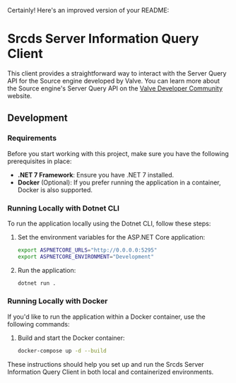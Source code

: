 Certainly! Here's an improved version of your README:

# Srcds Server Information Query Client

This client provides a straightforward way to interact with the Server Query API for the Source engine developed by Valve. You can learn more about the Source engine's Server Query API on the [Valve Developer Community](https://developer.valvesoftware.com/wiki/Server_queries) website.

## Development

### Requirements

Before you start working with this project, make sure you have the following prerequisites in place:

- **.NET 7 Framework**: Ensure you have .NET 7 installed.
- **Docker** (Optional): If you prefer running the application in a container, Docker is also supported.

### Running Locally with Dotnet CLI

To run the application locally using the Dotnet CLI, follow these steps:

1. Set the environment variables for the ASP.NET Core application:

   ```sh
   export ASPNETCORE_URLS="http://0.0.0.0:5295"
   export ASPNETCORE_ENVIRONMENT="Development"
   ```

2. Run the application:
   ```sh
   dotnet run .
   ```

### Running Locally with Docker

If you'd like to run the application within a Docker container, use the following commands:

1. Build and start the Docker container:
   ```sh
   docker-compose up -d --build
   ```

These instructions should help you set up and run the Srcds Server Information Query Client in both local and containerized environments.
